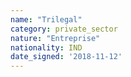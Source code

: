 ```yaml
---
name: "Trilegal"
category: private_sector
nature: "Entreprise"
nationality: IND
date_signed: '2018-11-12'
---
```

    